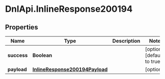 # DnlApi.InlineResponse200194

## Properties
Name | Type | Description | Notes
------------ | ------------- | ------------- | -------------
**success** | **Boolean** |  | [optional] [default to true]
**payload** | [**InlineResponse200194Payload**](InlineResponse200194Payload.md) |  | [optional] 


